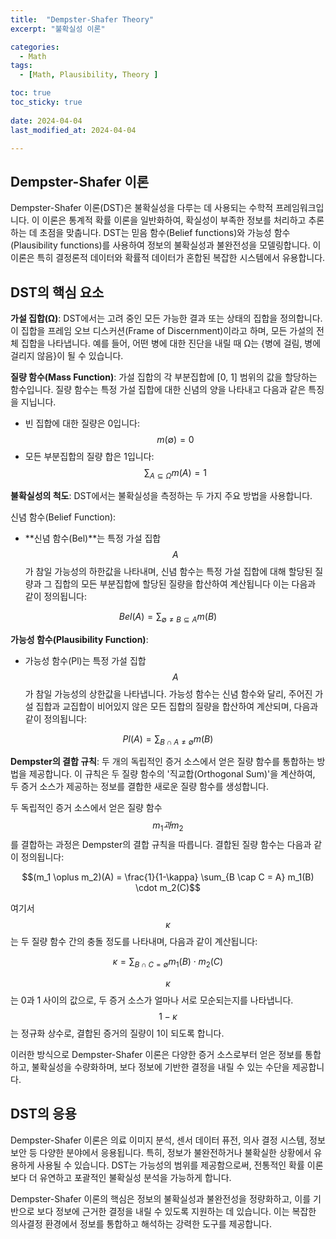 ```yaml
---
title:  "Dempster-Shafer Theory" 
excerpt: "불확실성 이론"

categories:
  - Math
tags:
  - [Math, Plausibility, Theory ]

toc: true
toc_sticky: true
 
date: 2024-04-04
last_modified_at: 2024-04-04

---
```


## Dempster-Shafer 이론

Dempster-Shafer 이론(DST)은 불확실성을 다루는 데 사용되는 수학적 프레임워크입니다. 이 이론은 통계적 확률 이론을 일반화하여, 확실성이 부족한 정보를 처리하고 추론하는 데 초점을 맞춥니다. DST는 믿음 함수(Belief functions)와 가능성 함수(Plausibility functions)를 사용하여 정보의 불확실성과 불완전성을 모델링합니다. 이 이론은 특히 결정론적 데이터와 확률적 데이터가 혼합된 복잡한 시스템에서 유용합니다.

## DST의 핵심 요소

**가설 집합(Ω)**: DST에서는 고려 중인 모든 가능한 결과 또는 상태의 집합을 정의합니다. 이 집합을 프레임 오브 디스커션(Frame of Discernment)이라고 하며, 모든 가설의 전체 집합을 나타냅니다. 예를 들어, 어떤 병에 대한 진단을 내릴 때 Ω는 {병에 걸림, 병에 걸리지 않음}이 될 수 있습니다.

**질량 함수(Mass Function)**: 가설 집합의 각 부분집합에 [0, 1] 범위의 값을 할당하는 함수입니다. 질량 함수는 특정 가설 집합에 대한 신념의 양을 나타내고 다음과 같은 특징을 지닙니다.

- 빈 집합에 대한 질량은 0입니다: $$m(\emptyset) = 0$$
- 모든 부분집합의 질량 합은 1입니다: $$\sum_{A \subseteq \Omega} m(A) = 1$$

**불확실성의 척도**: DST에서는 불확실성을 측정하는 두 가지 주요 방법을 사용합니다.

신념 함수(Belief Function): 

- **신념 함수(Bel)**는 특정 가설 집합 $$A$$가 참일 가능성의 하한값을 나타내며, 신념 함수는 특정 가설 집합에 대해 할당된 질량과 그 집합의 모든 부분집합에 할당된 질량을 합산하여 계산됩니다
이는 다음과 같이 정의됩니다:
  
 $$ Bel(A) = \sum_{\emptyset \neq B \subseteq A} m(B) $$
  

**가능성 함수(Plausibility Function)**: 
- 가능성 함수(Pl)는 특정 가설 집합$$ A$$가 참일 가능성의 상한값을 나타냅니다. 가능성 함수는 신념 함수와 달리, 주어진 가설 집합과 교집합이 비어있지 않은 모든 집합의 질량을 합산하여 계산되며, 다음과 같이 정의됩니다:
  
 $$ Pl(A) = \sum_{B \cap A \neq \emptyset} m(B) $$

**Dempster의 결합 규칙**: 두 개의 독립적인 증거 소스에서 얻은 질량 함수를 통합하는 방법을 제공합니다. 이 규칙은 두 질량 함수의 '직교합(Orthogonal Sum)'을 계산하여, 두 증거 소스가 제공하는 정보를 결합한 새로운 질량 함수를 생성합니다.

두 독립적인 증거 소스에서 얻은 질량 함수$$ m_1과 m_2$$를 결합하는 과정은 Dempster의 결합 규칙을 따릅니다. 결합된 질량 함수는 다음과 같이 정의됩니다:

$$(m_1 \oplus m_2)(A) = \frac{1}{1-\kappa} \sum_{B \cap C = A} m_1(B) \cdot m_2(C)$$

여기서 $$\kappa$$는 두 질량 함수 간의 충돌 정도를 나타내며, 다음과 같이 계산됩니다:

$$\kappa = \sum_{B \cap C = \emptyset} m_1(B) \cdot m_2(C)$$

$$\kappa$$는 0과 1 사이의 값으로, 두 증거 소스가 얼마나 서로 모순되는지를 나타냅니다. $$1-\kappa$$는 정규화 상수로, 결합된 증거의 질량이 1이 되도록 합니다.

이러한 방식으로 Dempster-Shafer 이론은 다양한 증거 소스로부터 얻은 정보를 통합하고, 불확실성을 수량화하며, 보다 정보에 기반한 결정을 내릴 수 있는 수단을 제공합니다.

## DST의 응용

Dempster-Shafer 이론은 의료 이미지 분석, 센서 데이터 퓨전, 의사 결정 시스템, 정보 보안 등 다양한 분야에서 응용됩니다. 특히, 정보가 불완전하거나 불확실한 상황에서 유용하게 사용될 수 있습니다. DST는 가능성의 범위를 제공함으로써, 전통적인 확률 이론보다 더 유연하고 포괄적인 불확실성 분석을 가능하게 합니다.

Dempster-Shafer 이론의 핵심은 정보의 불확실성과 불완전성을 정량화하고, 이를 기반으로 보다 정보에 근거한 결정을 내릴 수 있도록 지원하는 데 있습니다. 이는 복잡한 의사결정 환경에서 정보를 통합하고 해석하는 강력한 도구를 제공합니다.
